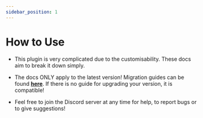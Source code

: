 ```yaml
---
sidebar_position: 1
---
```


# How to Use

- This plugin is very complicated due to the customisability. These docs aim to break it down simply.

- The docs ONLY apply to the latest version! Migration guides can be found **[here](../migrating/_category_.json)**. If there is no guide for upgrading your version, it is compatible!

- Feel free to join the Discord server at any time for help, to report bugs or to give suggestions!